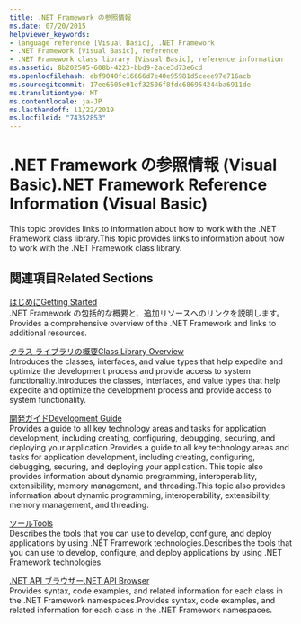 ```yaml
---
title: .NET Framework の参照情報
ms.date: 07/20/2015
helpviewer_keywords:
- language reference [Visual Basic], .NET Framework
- .NET Framework [Visual Basic], reference
- .NET Framework class library [Visual Basic], reference information
ms.assetid: 8b202505-608b-4223-bbd9-2ace3d73e6cd
ms.openlocfilehash: ebf9040fc16666d7e40e95981d5ceee97e716acb
ms.sourcegitcommit: 17ee6605e01ef32506f8fdc686954244ba6911de
ms.translationtype: MT
ms.contentlocale: ja-JP
ms.lasthandoff: 11/22/2019
ms.locfileid: "74352853"
---
```

# <a name="net-framework-reference-information-visual-basic"></a><span data-ttu-id="12278-102">.NET Framework の参照情報 (Visual Basic)</span><span class="sxs-lookup"><span data-stu-id="12278-102">.NET Framework Reference Information (Visual Basic)</span></span>
<span data-ttu-id="12278-103">This topic provides links to information about how to work with the .NET Framework class library.</span><span class="sxs-lookup"><span data-stu-id="12278-103">This topic provides links to information about how to work with the .NET Framework class library.</span></span>  
  
## <a name="related-sections"></a><span data-ttu-id="12278-104">関連項目</span><span class="sxs-lookup"><span data-stu-id="12278-104">Related Sections</span></span>  
 [<span data-ttu-id="12278-105">はじめに</span><span class="sxs-lookup"><span data-stu-id="12278-105">Getting Started</span></span>](../../framework/get-started/index.md)  
 <span data-ttu-id="12278-106">.NET Framework の包括的な概要と、追加リソースへのリンクを説明します。</span><span class="sxs-lookup"><span data-stu-id="12278-106">Provides a comprehensive overview of the .NET Framework and links to additional resources.</span></span>  
  
 [<span data-ttu-id="12278-107">クラス ライブラリの概要</span><span class="sxs-lookup"><span data-stu-id="12278-107">Class Library Overview</span></span>](../../standard/class-library-overview.md)  
 <span data-ttu-id="12278-108">Introduces the classes, interfaces, and value types that help expedite and optimize the development process and provide access to system functionality.</span><span class="sxs-lookup"><span data-stu-id="12278-108">Introduces the classes, interfaces, and value types that help expedite and optimize the development process and provide access to system functionality.</span></span>  
  
 [<span data-ttu-id="12278-109">開発ガイド</span><span class="sxs-lookup"><span data-stu-id="12278-109">Development Guide</span></span>](../../framework/development-guide.md)  
 <span data-ttu-id="12278-110">Provides a guide to all key technology areas and tasks for application development, including creating, configuring, debugging, securing, and deploying your application.</span><span class="sxs-lookup"><span data-stu-id="12278-110">Provides a guide to all key technology areas and tasks for application development, including creating, configuring, debugging, securing, and deploying your application.</span></span> <span data-ttu-id="12278-111">This topic also provides information about dynamic programming, interoperability, extensibility, memory management, and threading.</span><span class="sxs-lookup"><span data-stu-id="12278-111">This topic also provides information about dynamic programming, interoperability, extensibility, memory management, and threading.</span></span>  
  
 [<span data-ttu-id="12278-112">ツール</span><span class="sxs-lookup"><span data-stu-id="12278-112">Tools</span></span>](../../framework/tools/index.md)  
 <span data-ttu-id="12278-113">Describes the tools that you can use to develop, configure, and deploy applications by using .NET Framework technologies.</span><span class="sxs-lookup"><span data-stu-id="12278-113">Describes the tools that you can use to develop, configure, and deploy applications by using .NET Framework technologies.</span></span>  
  
 [<span data-ttu-id="12278-114">.NET API ブラウザー</span><span class="sxs-lookup"><span data-stu-id="12278-114">.NET API Browser</span></span>](../../../api/index.md)  
 <span data-ttu-id="12278-115">Provides syntax, code examples, and related information for each class in the .NET Framework namespaces.</span><span class="sxs-lookup"><span data-stu-id="12278-115">Provides syntax, code examples, and related information for each class in the .NET Framework namespaces.</span></span>

